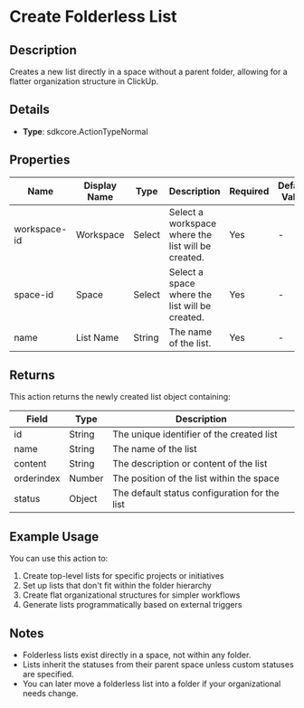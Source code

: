 # Create Folderless List

## Description

Creates a new list directly in a space without a parent folder, allowing for a flatter organization structure in ClickUp.

## Details

- **Type**: sdkcore.ActionTypeNormal

## Properties

| Name | Display Name | Type | Description | Required | Default Value |
|------|--------------|------|-------------|----------|---------------|
| workspace-id | Workspace | Select | Select a workspace where the list will be created. | Yes | - |
| space-id | Space | Select | Select a space where the list will be created. | Yes | - |
| name | List Name | String | The name of the list. | Yes | - |

## Returns

This action returns the newly created list object containing:

| Field | Type | Description |
|-------|------|-------------|
| id | String | The unique identifier of the created list |
| name | String | The name of the list |
| content | String | The description or content of the list |
| orderindex | Number | The position of the list within the space |
| status | Object | The default status configuration for the list |

## Example Usage

You can use this action to:

1. Create top-level lists for specific projects or initiatives
2. Set up lists that don't fit within the folder hierarchy
3. Create flat organizational structures for simpler workflows
4. Generate lists programmatically based on external triggers

## Notes

- Folderless lists exist directly in a space, not within any folder.
- Lists inherit the statuses from their parent space unless custom statuses are specified.
- You can later move a folderless list into a folder if your organizational needs change.